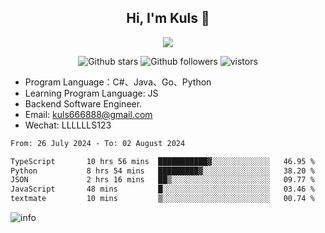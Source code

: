 <h2 align="center"> Hi, I'm Kuls 👋 </h2>
<p align="center">
    <p align="center">
        <img src=" https://avatars.githubusercontent.com/u/42165104?s=460&u=5c7fbf0bce7d4b38a15a44676e6f64b529e47598&v=4"/>
    </p>
    <p align="center">
      <img src="https://img.shields.io/github/stars/hellokuls?style=social" alt="Github stars" />
      <img src="https://img.shields.io/github/followers/hellokuls?style=social" alt="Github followers" />
      <img src="https://visitor-badge.glitch.me/badge?page_id=hellokuls.readme" alt="vistors" />
    </p>
</p>

- Program Language：C#、Java、Go、Python
- Learning Program Language: JS
- Backend Software Engineer.
- Email: kuls666888@gmail.com
- Wechat: LLLLLLS123

<!--START_SECTION:waka-->

```txt
From: 26 July 2024 - To: 02 August 2024

TypeScript       10 hrs 56 mins  ███████████▓░░░░░░░░░░░░░   46.95 %
Python           8 hrs 54 mins   █████████▓░░░░░░░░░░░░░░░   38.20 %
JSON             2 hrs 16 mins   ██▒░░░░░░░░░░░░░░░░░░░░░░   09.77 %
JavaScript       48 mins         █░░░░░░░░░░░░░░░░░░░░░░░░   03.46 %
textmate         10 mins         ▒░░░░░░░░░░░░░░░░░░░░░░░░   00.74 %
```

<!--END_SECTION:waka-->

![info](https://github-readme-stats.vercel.app/api?username=hellokuls&show_icons=true&count_private=true&hide=prs&theme=default_repocard)


